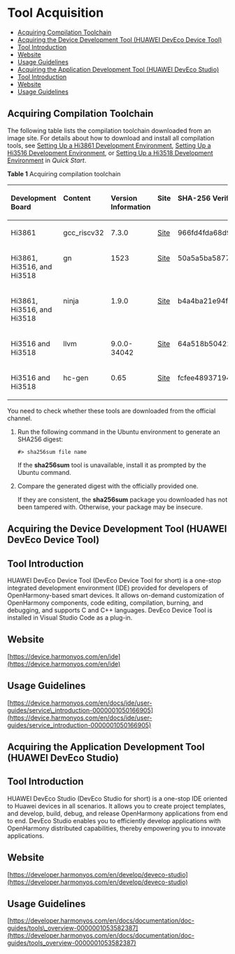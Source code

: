 # Tool Acquisition<a name="EN-US_TOPIC_0000001055701144"></a>

-   [Acquiring Compilation Toolchain](#section18750162432511)
-   [Acquiring the Device Development Tool \(HUAWEI DevEco Device Tool\)](#section12307171315108)
-   [Tool Introduction](#section68281728193514)
-   [Website](#section13785205443514)
-   [Usage Guidelines](#section14919195917361)
-   [Acquiring the Application Development Tool \(HUAWEI DevEco Studio\)](#section5472125503411)
-   [Tool Introduction](#section17935101224620)
-   [Website](#section1572093543613)
-   [Usage Guidelines](#section1125615298385)

## Acquiring Compilation Toolchain<a name="section18750162432511"></a>

The following table lists the compilation toolchain downloaded from an image site. For details about how to download and install all compilation tools, see  [Setting Up a Hi3861 Development Environment](../quick-start/setting-up-a-development-environment.md),  [Setting Up a Hi3516 Development Environment](../quick-start/setting-up-a-hi3516-board-environment.md), or  [Setting Up a Hi3518 Development Environment](../quick-start/setting-up-a-development-environment-1.md)  in  _Quick Start_.

**Table  1**  Acquiring compilation toolchain

<a name="table167961324122511"></a>
<table><thead align="left"><tr id="row87941124202517"><th class="cellrowborder" valign="top" width="16.35%" id="mcps1.2.6.1.1"><p id="p12231193484318"><a name="p12231193484318"></a><a name="p12231193484318"></a>Development Board</p>
</th>
<th class="cellrowborder" valign="top" width="10.93%" id="mcps1.2.6.1.2"><p id="p77943248257"><a name="p77943248257"></a><a name="p77943248257"></a>Content</p>
</th>
<th class="cellrowborder" valign="top" width="8.08%" id="mcps1.2.6.1.3"><p id="p879422415251"><a name="p879422415251"></a><a name="p879422415251"></a>Version Information</p>
</th>
<th class="cellrowborder" valign="top" width="7.95%" id="mcps1.2.6.1.4"><p id="p1379420242252"><a name="p1379420242252"></a><a name="p1379420242252"></a>Site</p>
</th>
<th class="cellrowborder" valign="top" width="56.69%" id="mcps1.2.6.1.5"><p id="p479442462518"><a name="p479442462518"></a><a name="p479442462518"></a>SHA-256 Verification Code</p>
</th>
</tr>
</thead>
<tbody><tr id="row2795202472514"><td class="cellrowborder" valign="top" width="16.35%" headers="mcps1.2.6.1.1 "><p id="p16361494412"><a name="p16361494412"></a><a name="p16361494412"></a>Hi3861</p>
</td>
<td class="cellrowborder" valign="top" width="10.93%" headers="mcps1.2.6.1.2 "><p id="p479592415257"><a name="p479592415257"></a><a name="p479592415257"></a>gcc_riscv32</p>
</td>
<td class="cellrowborder" valign="top" width="8.08%" headers="mcps1.2.6.1.3 "><p id="p1679522412514"><a name="p1679522412514"></a><a name="p1679522412514"></a>7.3.0</p>
</td>
<td class="cellrowborder" valign="top" width="7.95%" headers="mcps1.2.6.1.4 "><p id="p13795192412258"><a name="p13795192412258"></a><a name="p13795192412258"></a><a href="https://repo.huaweicloud.com/harmonyos/compiler/gcc_riscv32/7.3.0/linux/gcc_riscv32-linux-7.3.0.tar.gz" target="_blank" rel="noopener noreferrer">Site</a></p>
</td>
<td class="cellrowborder" valign="top" width="56.69%" headers="mcps1.2.6.1.5 "><p id="p7795124152510"><a name="p7795124152510"></a><a name="p7795124152510"></a>966fd4fda68d9886b828e6eef3ac3620806a34d3bccba4020a2ef07d9b8b8826</p>
</td>
</tr>
<tr id="row37951424102514"><td class="cellrowborder" valign="top" width="16.35%" headers="mcps1.2.6.1.1 "><p id="p9871246124413"><a name="p9871246124413"></a><a name="p9871246124413"></a>Hi3861, Hi3516, and Hi3518</p>
</td>
<td class="cellrowborder" valign="top" width="10.93%" headers="mcps1.2.6.1.2 "><p id="p8795524122517"><a name="p8795524122517"></a><a name="p8795524122517"></a>gn</p>
</td>
<td class="cellrowborder" valign="top" width="8.08%" headers="mcps1.2.6.1.3 "><p id="p127951624182514"><a name="p127951624182514"></a><a name="p127951624182514"></a>1523</p>
</td>
<td class="cellrowborder" valign="top" width="7.95%" headers="mcps1.2.6.1.4 "><p id="p47957245252"><a name="p47957245252"></a><a name="p47957245252"></a><a href="https://repo.huaweicloud.com/harmonyos/compiler/gn/1523/linux/gn.1523.tar" target="_blank" rel="noopener noreferrer">Site</a></p>
</td>
<td class="cellrowborder" valign="top" width="56.69%" headers="mcps1.2.6.1.5 "><p id="p9795192402516"><a name="p9795192402516"></a><a name="p9795192402516"></a>50a5a5ba5877dd0ec8afcb23d3dd4d966a16403c29cd80a4002230241d32ef34</p>
</td>
</tr>
<tr id="row10796824122514"><td class="cellrowborder" valign="top" width="16.35%" headers="mcps1.2.6.1.1 "><p id="p1235855210444"><a name="p1235855210444"></a><a name="p1235855210444"></a>Hi3861, Hi3516, and Hi3518</p>
</td>
<td class="cellrowborder" valign="top" width="10.93%" headers="mcps1.2.6.1.2 "><p id="p379532414251"><a name="p379532414251"></a><a name="p379532414251"></a>ninja</p>
</td>
<td class="cellrowborder" valign="top" width="8.08%" headers="mcps1.2.6.1.3 "><p id="p17952245256"><a name="p17952245256"></a><a name="p17952245256"></a>1.9.0</p>
</td>
<td class="cellrowborder" valign="top" width="7.95%" headers="mcps1.2.6.1.4 "><p id="p12796172442519"><a name="p12796172442519"></a><a name="p12796172442519"></a><a href="https://repo.huaweicloud.com/harmonyos/compiler/ninja/1.9.0/linux/ninja.1.9.0.tar" target="_blank" rel="noopener noreferrer">Site</a></p>
</td>
<td class="cellrowborder" valign="top" width="56.69%" headers="mcps1.2.6.1.5 "><p id="p479692492515"><a name="p479692492515"></a><a name="p479692492515"></a>b4a4ba21e94ff77634e1f88697a00b6f498fdbc0b40d7649df1b246b285874f9</p>
</td>
</tr>
<tr id="row2524115316467"><td class="cellrowborder" valign="top" width="16.35%" headers="mcps1.2.6.1.1 "><p id="p162311934144313"><a name="p162311934144313"></a><a name="p162311934144313"></a>Hi3516 and Hi3518</p>
</td>
<td class="cellrowborder" valign="top" width="10.93%" headers="mcps1.2.6.1.2 "><p id="p20794162412258"><a name="p20794162412258"></a><a name="p20794162412258"></a>llvm</p>
</td>
<td class="cellrowborder" valign="top" width="8.08%" headers="mcps1.2.6.1.3 "><p id="p47941224122519"><a name="p47941224122519"></a><a name="p47941224122519"></a>9.0.0-34042</p>
</td>
<td class="cellrowborder" valign="top" width="7.95%" headers="mcps1.2.6.1.4 "><p id="p1379532412256"><a name="p1379532412256"></a><a name="p1379532412256"></a><a href="https://repo.huaweicloud.com/harmonyos/compiler/clang/9.0.0-34042/linux/llvm-linux-9.0.0-34042.tar" target="_blank" rel="noopener noreferrer">Site</a></p>
</td>
<td class="cellrowborder" valign="top" width="56.69%" headers="mcps1.2.6.1.5 "><p id="p15795112414255"><a name="p15795112414255"></a><a name="p15795112414255"></a>64a518b50422b6f1ba8f6f56a5e303fb8448a311211ba10c385ad307a1d2546f</p>
</td>
</tr>
<tr id="row1179642422512"><td class="cellrowborder" valign="top" width="16.35%" headers="mcps1.2.6.1.1 "><p id="p172311534134318"><a name="p172311534134318"></a><a name="p172311534134318"></a>Hi3516 and Hi3518</p>
</td>
<td class="cellrowborder" valign="top" width="10.93%" headers="mcps1.2.6.1.2 "><p id="p127962247255"><a name="p127962247255"></a><a name="p127962247255"></a>hc-gen</p>
</td>
<td class="cellrowborder" valign="top" width="8.08%" headers="mcps1.2.6.1.3 "><p id="p8796424152514"><a name="p8796424152514"></a><a name="p8796424152514"></a>0.65</p>
</td>
<td class="cellrowborder" valign="top" width="7.95%" headers="mcps1.2.6.1.4 "><p id="p7796624192517"><a name="p7796624192517"></a><a name="p7796624192517"></a><a href="https://repo.huaweicloud.com/harmonyos/compiler/hc-gen/0.65/linux/hc-gen-0.65-linux.tar" target="_blank" rel="noopener noreferrer">Site</a></p>
</td>
<td class="cellrowborder" valign="top" width="56.69%" headers="mcps1.2.6.1.5 "><p id="p679682402514"><a name="p679682402514"></a><a name="p679682402514"></a>fcfee489371947a464fe41a4b45a897b9a44155891a957f15bad2e157c750162</p>
</td>
</tr>
</tbody>
</table>

You need to check whether these tools are downloaded from the official channel.

1.  Run the following command in the Ubuntu environment to generate an SHA256 digest:

    ```
    #> sha256sum file name
    ```

    If the  **sha256sum**  tool is unavailable, install it as prompted by the Ubuntu command.

2.  Compare the generated digest with the officially provided one.

    If they are consistent, the  **sha256sum**  package you downloaded has not been tampered with. Otherwise, your package may be insecure.


## Acquiring the Device Development Tool \(HUAWEI DevEco Device Tool\)<a name="section12307171315108"></a>

## Tool Introduction<a name="section68281728193514"></a>

HUAWEI DevEco Device Tool \(DevEco Device Tool for short\) is a one-stop integrated development environment \(IDE\) provided for developers of OpenHarmony-based smart devices. It allows on-demand customization of OpenHarmony components, code editing, compilation, burning, and debugging, and supports C and C++ languages. DevEco Device Tool is installed in Visual Studio Code as a plug-in.

## Website<a name="section13785205443514"></a>

[https://device.harmonyos.com/en/ide](https://device.harmonyos.com/en/ide)

## Usage Guidelines<a name="section14919195917361"></a>

[https://device.harmonyos.com/en/docs/ide/user-guides/service\_introduction-0000001050166905](https://device.harmonyos.com/en/docs/ide/user-guides/service_introduction-0000001050166905)

## Acquiring the Application Development Tool \(HUAWEI DevEco Studio\)<a name="section5472125503411"></a>

## Tool Introduction<a name="section17935101224620"></a>

HUAWEI DevEco Studio \(DevEco Studio for short\) is a one-stop IDE oriented to Huawei devices in all scenarios. It allows you to create project templates, and develop, build, debug, and release OpenHarmony applications from end to end. DevEco Studio enables you to efficiently develop applications with OpenHarmony distributed capabilities, thereby empowering you to innovate applications.

## Website<a name="section1572093543613"></a>

[https://developer.harmonyos.com/en/develop/deveco-studio](https://developer.harmonyos.com/en/develop/deveco-studio)

## Usage Guidelines<a name="section1125615298385"></a>

[https://developer.harmonyos.com/en/docs/documentation/doc-guides/tools\_overview-0000001053582387](https://developer.harmonyos.com/en/docs/documentation/doc-guides/tools_overview-0000001053582387)

